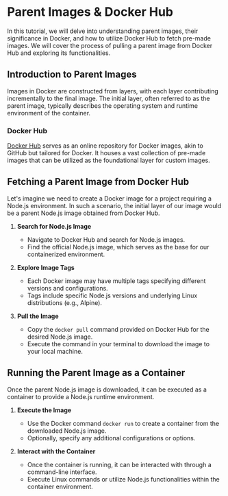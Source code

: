 # Parent Images & Docker Hub

In this tutorial, we will delve into understanding parent images, their significance in Docker, and how to utilize Docker Hub to fetch pre-made images. We will cover the process of pulling a parent image from Docker Hub and exploring its functionalities.

## Introduction to Parent Images

Images in Docker are constructed from layers, with each layer contributing incrementally to the final image. The initial layer, often referred to as the parent image, typically describes the operating system and runtime environment of the container.

### Docker Hub

[Docker Hub](https://hub.docker.com/) serves as an online repository for Docker images, akin to GitHub but tailored for Docker. It houses a vast collection of pre-made images that can be utilized as the foundational layer for custom images.

## Fetching a Parent Image from Docker Hub

Let's imagine we need to create a Docker image for a project requiring a Node.js environment. In such a scenario, the initial layer of our image would be a parent Node.js image obtained from Docker Hub.

1. **Search for Node.js Image**

   - Navigate to Docker Hub and search for Node.js images.
   - Find the official Node.js image, which serves as the base for our containerized environment.
2. **Explore Image Tags**

   - Each Docker image may have multiple tags specifying different versions and configurations.
   - Tags include specific Node.js versions and underlying Linux distributions (e.g., Alpine).
3. **Pull the Image**

   - Copy the `docker pull` command provided on Docker Hub for the desired Node.js image.
   - Execute the command in your terminal to download the image to your local machine.

## Running the Parent Image as a Container

Once the parent Node.js image is downloaded, it can be executed as a container to provide a Node.js runtime environment.

1. **Execute the Image**

   - Use the Docker command `docker run` to create a container from the downloaded Node.js image.
   - Optionally, specify any additional configurations or options.
2. **Interact with the Container**

   - Once the container is running, it can be interacted with through a command-line interface.
   - Execute Linux commands or utilize Node.js functionalities within the container environment.
